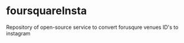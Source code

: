 foursquareInsta
===============

Repository of open-source service to convert forusqure venues ID's to instagram
